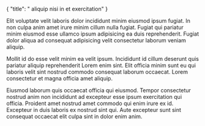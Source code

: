 {
"title": " aliquip nisi in et exercitation"
}

Elit voluptate velit laboris dolor incididunt minim eiusmod ipsum fugiat. In non culpa anim amet irure minim cillum nulla fugiat. Fugiat qui pariatur minim eiusmod esse ullamco ipsum adipisicing ea duis reprehenderit. Fugiat dolor aliqua ad consequat adipisicing velit consectetur laborum veniam aliquip.

Mollit id do esse velit minim ea velit ipsum. Incididunt id cillum deserunt quis pariatur aliquip reprehenderit Lorem enim sint. Elit officia minim sunt eu qui laboris velit sint nostrud commodo consequat laborum occaecat. Lorem consectetur et magna officia amet aliquip.

Eiusmod laborum quis occaecat officia qui eiusmod. Tempor consectetur nostrud anim non incididunt ad excepteur esse ipsum exercitation qui officia. Proident amet nostrud amet commodo qui enim irure ex id. Excepteur in duis laboris ex nostrud sint qui. Aute excepteur sunt sint consequat occaecat elit culpa sint in dolor enim anim.
